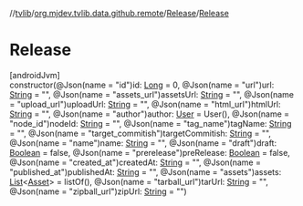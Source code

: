 //[tvlib](../../../index.md)/[org.mjdev.tvlib.data.github.remote](../index.md)/[Release](index.md)/[Release](-release.md)

# Release

[androidJvm]\
constructor(@Json(name = &quot;id&quot;)id: [Long](https://kotlinlang.org/api/latest/jvm/stdlib/kotlin/-long/index.html) = 0, @Json(name = &quot;url&quot;)url: [String](https://kotlinlang.org/api/latest/jvm/stdlib/kotlin/-string/index.html) = &quot;&quot;, @Json(name = &quot;assets_url&quot;)assetsUrl: [String](https://kotlinlang.org/api/latest/jvm/stdlib/kotlin/-string/index.html) = &quot;&quot;, @Json(name = &quot;upload_url&quot;)uploadUrl: [String](https://kotlinlang.org/api/latest/jvm/stdlib/kotlin/-string/index.html) = &quot;&quot;, @Json(name = &quot;html_url&quot;)htmlUrl: [String](https://kotlinlang.org/api/latest/jvm/stdlib/kotlin/-string/index.html) = &quot;&quot;, @Json(name = &quot;author&quot;)author: [User](../-user/index.md) = User(), @Json(name = &quot;node_id&quot;)nodeId: [String](https://kotlinlang.org/api/latest/jvm/stdlib/kotlin/-string/index.html) = &quot;&quot;, @Json(name = &quot;tag_name&quot;)tagName: [String](https://kotlinlang.org/api/latest/jvm/stdlib/kotlin/-string/index.html) = &quot;&quot;, @Json(name = &quot;target_commitish&quot;)targetCommitish: [String](https://kotlinlang.org/api/latest/jvm/stdlib/kotlin/-string/index.html) = &quot;&quot;, @Json(name = &quot;name&quot;)name: [String](https://kotlinlang.org/api/latest/jvm/stdlib/kotlin/-string/index.html) = &quot;&quot;, @Json(name = &quot;draft&quot;)draft: [Boolean](https://kotlinlang.org/api/latest/jvm/stdlib/kotlin/-boolean/index.html) = false, @Json(name = &quot;prerelease&quot;)preRelease: [Boolean](https://kotlinlang.org/api/latest/jvm/stdlib/kotlin/-boolean/index.html) = false, @Json(name = &quot;created_at&quot;)createdAt: [String](https://kotlinlang.org/api/latest/jvm/stdlib/kotlin/-string/index.html) = &quot;&quot;, @Json(name = &quot;published_at&quot;)publishedAt: [String](https://kotlinlang.org/api/latest/jvm/stdlib/kotlin/-string/index.html) = &quot;&quot;, @Json(name = &quot;assets&quot;)assets: [List](https://kotlinlang.org/api/latest/jvm/stdlib/kotlin.collections/-list/index.html)&lt;[Asset](../-asset/index.md)&gt; = listOf(), @Json(name = &quot;tarball_url&quot;)tarUrl: [String](https://kotlinlang.org/api/latest/jvm/stdlib/kotlin/-string/index.html) = &quot;&quot;, @Json(name = &quot;zipball_url&quot;)zipUrl: [String](https://kotlinlang.org/api/latest/jvm/stdlib/kotlin/-string/index.html) = &quot;&quot;)
